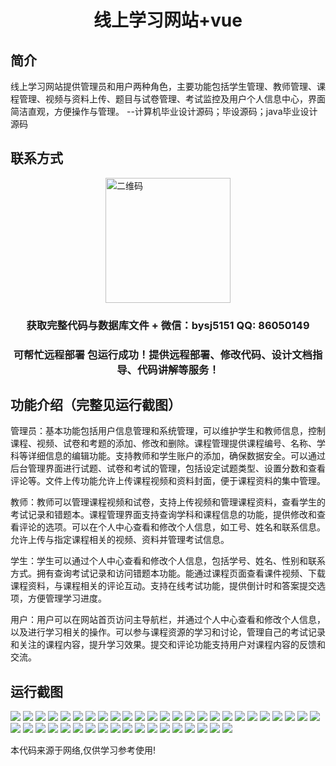 <p><h1 align="center">线上学习网站+vue</h1></p>

## 简介
线上学习网站提供管理员和用户两种角色，主要功能包括学生管理、教师管理、课程管理、视频与资料上传、题目与试卷管理、考试监控及用户个人信息中心，界面简洁直观，方便操作与管理。    --计算机毕业设计源码；毕设源码；java毕业设计源码


## 联系方式
<img src="https://bs-1329754181.cos.ap-shanghai.myqcloud.com/wx.jpg" alt="二维码" style="display: block; margin: 0 auto;" width="200px">
<p><h3 align="center">获取完整代码与数据库文件 + 微信：bysj5151 QQ: 86050149</h3></p>
<p><h3 align="center">可帮忙远程部署 包运行成功！提供远程部署、修改代码、设计文档指导、代码讲解等服务！</h3></p>

## 功能介绍（完整见运行截图）
管理员：基本功能包括用户信息管理和系统管理，可以维护学生和教师信息，控制课程、视频、试卷和考题的添加、修改和删除。课程管理提供课程编号、名称、学科等详细信息的编辑功能。支持教师和学生账户的添加，确保数据安全。可以通过后台管理界面进行试题、试卷和考试的管理，包括设定试题类型、设置分数和查看评论等。文件上传功能允许上传课程视频和资料封面，便于课程资料的集中管理。

教师：教师可以管理课程视频和试卷，支持上传视频和管理课程资料，查看学生的考试记录和错题本。课程管理界面支持查询学科和课程信息的功能，提供修改和查看评论的选项。可以在个人中心查看和修改个人信息，如工号、姓名和联系信息。允许上传与指定课程相关的视频、资料并管理考试信息。

学生：学生可以通过个人中心查看和修改个人信息，包括学号、姓名、性别和联系方式。拥有查询考试记录和访问错题本功能。能通过课程页面查看课件视频、下载课程资料，与课程相关的评论互动。支持在线考试功能，提供倒计时和答案提交选项，方便管理学习进度。

用户：用户可以在网站首页访问主导航栏，并通过个人中心查看和修改个人信息，以及进行学习相关的操作。可以参与课程资源的学习和讨论，管理自己的考试记录和关注的课程内容，提升学习效果。提交和评论功能支持用户对课程内容的反馈和交流。


## 运行截图
![](https://bs-1329754181.cos.ap-shanghai.myqcloud.com/ssm/OnlineLearningPlatform/img/001.jpg)
![](https://bs-1329754181.cos.ap-shanghai.myqcloud.com/ssm/OnlineLearningPlatform/img/002.jpg)
![](https://bs-1329754181.cos.ap-shanghai.myqcloud.com/ssm/OnlineLearningPlatform/img/003.jpg)
![](https://bs-1329754181.cos.ap-shanghai.myqcloud.com/ssm/OnlineLearningPlatform/img/004.jpg)
![](https://bs-1329754181.cos.ap-shanghai.myqcloud.com/ssm/OnlineLearningPlatform/img/005.jpg)
![](https://bs-1329754181.cos.ap-shanghai.myqcloud.com/ssm/OnlineLearningPlatform/img/006.jpg)
![](https://bs-1329754181.cos.ap-shanghai.myqcloud.com/ssm/OnlineLearningPlatform/img/007.jpg)
![](https://bs-1329754181.cos.ap-shanghai.myqcloud.com/ssm/OnlineLearningPlatform/img/008.jpg)
![](https://bs-1329754181.cos.ap-shanghai.myqcloud.com/ssm/OnlineLearningPlatform/img/009.jpg)
![](https://bs-1329754181.cos.ap-shanghai.myqcloud.com/ssm/OnlineLearningPlatform/img/010.jpg)
![](https://bs-1329754181.cos.ap-shanghai.myqcloud.com/ssm/OnlineLearningPlatform/img/011.jpg)
![](https://bs-1329754181.cos.ap-shanghai.myqcloud.com/ssm/OnlineLearningPlatform/img/012.jpg)
![](https://bs-1329754181.cos.ap-shanghai.myqcloud.com/ssm/OnlineLearningPlatform/img/013.jpg)
![](https://bs-1329754181.cos.ap-shanghai.myqcloud.com/ssm/OnlineLearningPlatform/img/014.jpg)
![](https://bs-1329754181.cos.ap-shanghai.myqcloud.com/ssm/OnlineLearningPlatform/img/015.jpg)
![](https://bs-1329754181.cos.ap-shanghai.myqcloud.com/ssm/OnlineLearningPlatform/img/016.jpg)
![](https://bs-1329754181.cos.ap-shanghai.myqcloud.com/ssm/OnlineLearningPlatform/img/017.jpg)
![](https://bs-1329754181.cos.ap-shanghai.myqcloud.com/ssm/OnlineLearningPlatform/img/018.jpg)
![](https://bs-1329754181.cos.ap-shanghai.myqcloud.com/ssm/OnlineLearningPlatform/img/019.jpg)
![](https://bs-1329754181.cos.ap-shanghai.myqcloud.com/ssm/OnlineLearningPlatform/img/020.jpg)
![](https://bs-1329754181.cos.ap-shanghai.myqcloud.com/ssm/OnlineLearningPlatform/img/021.jpg)
![](https://bs-1329754181.cos.ap-shanghai.myqcloud.com/ssm/OnlineLearningPlatform/img/022.jpg)
![](https://bs-1329754181.cos.ap-shanghai.myqcloud.com/ssm/OnlineLearningPlatform/img/023.jpg)
![](https://bs-1329754181.cos.ap-shanghai.myqcloud.com/ssm/OnlineLearningPlatform/img/024.jpg)
![](https://bs-1329754181.cos.ap-shanghai.myqcloud.com/ssm/OnlineLearningPlatform/img/025.jpg)
![](https://bs-1329754181.cos.ap-shanghai.myqcloud.com/ssm/OnlineLearningPlatform/img/026.jpg)
![](https://bs-1329754181.cos.ap-shanghai.myqcloud.com/ssm/OnlineLearningPlatform/img/027.jpg)
![](https://bs-1329754181.cos.ap-shanghai.myqcloud.com/ssm/OnlineLearningPlatform/img/028.jpg)
![](https://bs-1329754181.cos.ap-shanghai.myqcloud.com/ssm/OnlineLearningPlatform/img/029.jpg)
![](https://bs-1329754181.cos.ap-shanghai.myqcloud.com/ssm/OnlineLearningPlatform/img/030.jpg)
![](https://bs-1329754181.cos.ap-shanghai.myqcloud.com/ssm/OnlineLearningPlatform/img/031.jpg)
![](https://bs-1329754181.cos.ap-shanghai.myqcloud.com/ssm/OnlineLearningPlatform/img/032.jpg)
![](https://bs-1329754181.cos.ap-shanghai.myqcloud.com/ssm/OnlineLearningPlatform/img/033.jpg)
![](https://bs-1329754181.cos.ap-shanghai.myqcloud.com/ssm/OnlineLearningPlatform/img/034.jpg)
![](https://bs-1329754181.cos.ap-shanghai.myqcloud.com/ssm/OnlineLearningPlatform/img/035.jpg)
![](https://bs-1329754181.cos.ap-shanghai.myqcloud.com/ssm/OnlineLearningPlatform/img/036.jpg)
![](https://bs-1329754181.cos.ap-shanghai.myqcloud.com/ssm/OnlineLearningPlatform/img/037.jpg)
![](https://bs-1329754181.cos.ap-shanghai.myqcloud.com/ssm/OnlineLearningPlatform/img/038.jpg)
![](https://bs-1329754181.cos.ap-shanghai.myqcloud.com/ssm/OnlineLearningPlatform/img/039.jpg)
![](https://bs-1329754181.cos.ap-shanghai.myqcloud.com/ssm/OnlineLearningPlatform/img/040.jpg)
![](https://bs-1329754181.cos.ap-shanghai.myqcloud.com/ssm/OnlineLearningPlatform/img/041.jpg)
![](https://bs-1329754181.cos.ap-shanghai.myqcloud.com/ssm/OnlineLearningPlatform/img/042.jpg)
![](https://bs-1329754181.cos.ap-shanghai.myqcloud.com/ssm/OnlineLearningPlatform/img/043.jpg)

<p>本代码来源于网络,仅供学习参考使用!</p>
